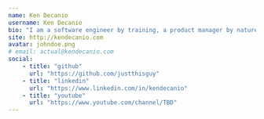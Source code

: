 ```yaml
---
name: Ken Decanio
username: Ken Decanio
bio: "I am a software engineer by training, a product manager by nature, and a startup guy by instanity."
site: http://kendecanio.com
avatar: johndoe.png
# email: actual@kendecanio.com
social:
    - title: "github"
      url: "https://github.com/justthisguy"
    - title: "linkedin"
      url: "https://www.linkedin.com/in/kendecanio"
    - title: "youtube"
      url: "https://www.youtube.com/channel/TBD"
---
```

